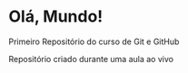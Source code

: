 # Olá, Mundo!
Primeiro Repositório do curso de Git e GitHub

Repositório criado durante uma aula ao vivo
